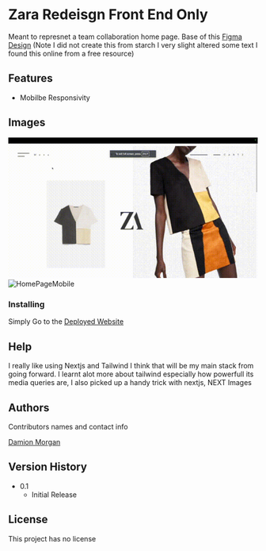 # Zara Redeisgn Front End Only

Meant to represnet a team collaboration home page.
Base of this [Figma Design](https://www.figma.com/design/qZufUM8cVY8Utw58qsllUb/Team-App---SaaS-Landing-Page-Template-(Community)?node-id=81-7076&t=L3NnM5SfZpm3pwoa-1)
(Note I did not create this from starch I very slight altered some text I found this online from a free resource)

## Features
* Mobilbe Responsivity

## Images
![HomePageDesktop](./public/readMeAssets/desktop.gif)
![HomePageMobile](./public/readMeAssets/mobile.gif)

### Installing
Simply Go to the [Deployed Website](https://team-front-end-example.vercel.app/) 



## Help
I really like using Nextjs and Tailwind I think that will be my main stack from going forward. I learnt alot more about tailwind especially how powerfull its media queries are, I also picked up a handy trick with nextjs, NEXT Images
## Authors

Contributors names and contact info

[Damion Morgan](https://github.com/BeginnerLevelUP)


## Version History


* 0.1
    * Initial Release

## License

This project has no license 

